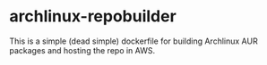 # archlinux-repobuilder
This is a simple (dead simple) dockerfile for building Archlinux AUR packages and hosting the repo in AWS.

